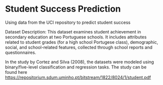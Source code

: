 # Student Success Prediction
 Using data from the UCI repository to predict student success

Dataset Description: This dataset examines student achievement in secondary education at two Portuguese schools. It includes attributes related to student grades (for a high school Portugese class), demographic, social, and school-related features, collected through school reports and questionnaires.

In the study by Cortez and Silva (2008), the datasets were modeled using binary/five-level classification and regression tasks. The study can be found here https://repositorium.sdum.uminho.pt/bitstream/1822/8024/1/student.pdf